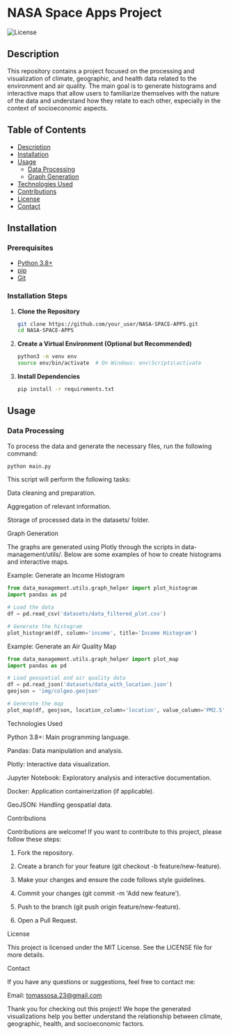 # NASA Space Apps Project

![License](https://img.shields.io/badge/license-MIT-blue.svg)

## Description

This repository contains a project focused on the processing and visualization of climate, geographic, and health data related to the environment and air quality. The main goal is to generate histograms and interactive maps that allow users to familiarize themselves with the nature of the data and understand how they relate to each other, especially in the context of socioeconomic aspects.

## Table of Contents

- [Description](#description)
- [Installation](#installation)
- [Usage](#usage)
  - [Data Processing](#data-processing)
  - [Graph Generation](#graph-generation)
- [Technologies Used](#technologies-used)
- [Contributions](#contributions)
- [License](#license)
- [Contact](#contact)

## Installation

### Prerequisites

- [Python 3.8+](https://www.python.org/downloads/)
- [pip](https://pip.pypa.io/en/stable/installation/)
- [Git](https://git-scm.com/downloads)

### Installation Steps

1. **Clone the Repository**

    ```bash
    git clone https://github.com/your_user/NASA-SPACE-APPS.git
    cd NASA-SPACE-APPS
    ```

2. **Create a Virtual Environment (Optional but Recommended)**

    ```bash
    python3 -m venv env
    source env/bin/activate  # On Windows: env\Scripts\activate
    ```

3. **Install Dependencies**

    ```bash
    pip install -r requirements.txt
    ```

## Usage

### Data Processing

To process the data and generate the necessary files, run the following command:

```bash
python main.py
```

This script will perform the following tasks:

Data cleaning and preparation.

Aggregation of relevant information.

Storage of processed data in the datasets/ folder.


Graph Generation

The graphs are generated using Plotly through the scripts in data-management/utils/. Below are some examples of how to create histograms and interactive maps.

Example: Generate an Income Histogram
```python
from data_management.utils.graph_helper import plot_histogram
import pandas as pd

# Load the data
df = pd.read_csv('datasets/data_filtered_plot.csv')

# Generate the histogram
plot_histogram(df, column='income', title='Income Histogram')
```

Example: Generate an Air Quality Map
```python
from data_management.utils.graph_helper import plot_map
import pandas as pd

# Load geospatial and air quality data
df = pd.read_json('datasets/data_with_location.json')
geojson = 'img/colgeo.geojson'

# Generate the map
plot_map(df, geojson, location_column='location', value_column='PM2.5', title='PM2.5 Air Quality Map')
```

Technologies Used

Python 3.8+: Main programming language.

Pandas: Data manipulation and analysis.

Plotly: Interactive data visualization.

Jupyter Notebook: Exploratory analysis and interactive documentation.

Docker: Application containerization (if applicable).

GeoJSON: Handling geospatial data.


Contributions

Contributions are welcome! If you want to contribute to this project, please follow these steps:

1. Fork the repository.


2. Create a branch for your feature (git checkout -b feature/new-feature).


3. Make your changes and ensure the code follows style guidelines.


4. Commit your changes (git commit -m 'Add new feature').


5. Push to the branch (git push origin feature/new-feature).


6. Open a Pull Request.



License

This project is licensed under the MIT License. See the LICENSE file for more details.

Contact

If you have any questions or suggestions, feel free to contact me:

Email: tomassosa.23@gmail.com


Thank you for checking out this project! We hope the generated visualizations help you better understand the relationship between climate, geographic, health, and socioeconomic factors.


